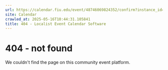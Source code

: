 ```yaml
---
url: https://calendar.fiu.edu/event/48746069824352/confirm?instance_id=48746069832549&return=https%3A%2F%2Fcalendar.fiu.edu%2F
site: Calendar
crawled_at: 2025-05-16T10:44:31.105841
title: 404 - Localist Event Calendar Software
---
```


# 404 - not found
We couldn't find the page on this community event platform.
